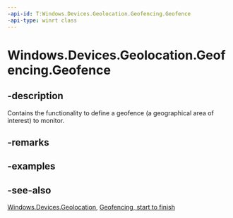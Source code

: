 ----api-id: T:Windows.Devices.Geolocation.Geofencing.Geofence
-api-type: winrt class
---<!-- Class syntax.public class Geofence : Windows.Devices.Geolocation.Geofencing.IGeofence--># Windows.Devices.Geolocation.Geofencing.Geofence## -descriptionContains the functionality to define a geofence (a geographical area of interest) to monitor.## -remarks## -examples## -see-also[Windows.Devices.Geolocation](windows_devices_geolocation_geofencing.md), [Geofencing, start to finish](http://msdn.microsoft.com/library/eee6b589-2eab-4279-ac61-22bfa5e06d8e)